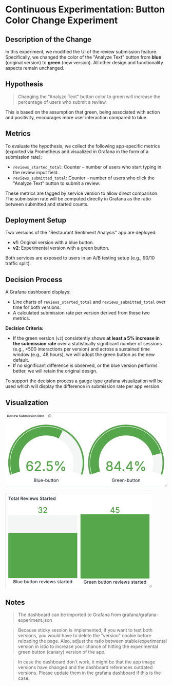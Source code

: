# Continuous Experimentation: Button Color Change Experiment

## Description of the Change

In this experiment, we modified the UI of the review submission feature. Specifically, we changed the color of the "Analyze Text" button from **blue** (original version) to **green** (new version). All other design and functionality aspects remain unchanged.

## Hypothesis

> Changing the "Analyze Text" button color to green will increase the percentage of users who submit a review.

This is based on the assumption that green, being associated with action and positivity, encourages more user interaction compared to blue.

## Metrics

To evaluate the hypothesis, we collect the following app-specific metrics (exported via Prometheus and visualized in Grafana in the form of a submission rate):

- `reviews_started_total`: Counter – number of users who start typing in the review input field.
- `reviews_submitted_total`: Counter – number of users who click the "Analyze Text" button to submit a review.

These metrics are tagged by service version to allow direct comparison. The submission rate will be computed directly in Grafana as the ratio between submitted and started counts.

## Deployment Setup

Two versions of the "Restaurant Sentiment Analysis" app are deployed:

- **v1**: Original version with a blue button.
- **v2**: Experimental version with a green button.

Both services are exposed to users in an A/B testing setup (e.g., 90/10 traffic split).

## Decision Process

A Grafana dashboard displays:

- Line charts of `reviews_started_total` and `reviews_submitted_total` over time for both versions.
- A calculated submission rate per version derived from these two metrics.

**Decision Criteria:**

- If the green version (`v2`) consistently shows **at least a 5% increase in the submission rate** over a statistically significant number of sessions (e.g., >500 interactions per version) and across a sustained time window (e.g., 48 hours), we will adopt the green button as the new default.
- If no significant difference is observed, or the blue version performs better, we will retain the original design.

To support the decision process a gauge type grafana visualization will be used which will display the difference in submission rate per app version.

## Visualization

![Grafana Dashboard Screenshot](./images/experiment-dashboard.png)

![Grafana Dashboard Screenshot](./images/experiment-dashboard-total-reviews.png)

## Notes
> The dashboard can be imported to Grafana from grafana/grafana-experiment.json

> Because sticky session is implemented, if you want to test both versions, you would have to delete the "version" cookie before reloading the page.
Also, adjust the ratio between stable/experimental version in istio to increase your chance of hitting the experimental green button (canary) version of the app.

> In case the dashboard don't work, it might be that the app image versions have changed and the dashboard references outdated versions. Please update them in the grafana dashboard if this is the case.